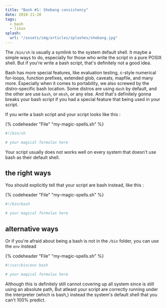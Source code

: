```yaml
---
title: "Bash #1: Shebang consistency"
date: 2018-11-28
tags:
  - bash
  - linux
splash:
  url: "/assets/img/articles/splashes/shebang.jpg"
---
```


The `/bin/sh` is usually a symlink to the system default shell.
It maybe a simple ways to do, especially for those who write the script in a pure POSIX shell.
But if you're write a bash script, that's definitely not a good idea.

Bash has more special features, like evaluation testing, c-style numerical for-loops, function prefixes, extended glob, caveats, mapfile, and many more.
Especially when it comes to portability, we also screwed by the distro-specific bash location.
Some distros are using `dash` by default, and the other are use `bash`, or `mksh`, or any else.
And that's definitely gonna breaks your bash script if you had a special feature that being used in your script.

If you write a bash script and your script looks like this :

{% codeheader "File" "my-magic-spells.sh" %}

```bash
#!/bin/sh

# your magical formulas here
```

Your script usually does not works well on every system that doesn't use bash as their default shell.

## the right ways

You should explicitly tell that your script are bash instead, like this :

{% codeheader "File" "my-magic-spells.sh" %}

```bash
#!/bin/bash

# your magical formulas here
```

## alternative ways

Or if you're afraid about being a bash is not in the `/bin` folder, you can use the `env` instead

{% codeheader "File" "my-magic-spells.sh" %}

```bash
#!/usr/bin/env bash

# your magical formulas here
```

Although this is definitely still cannot covering up all system since is still using an absolute path,
But atleast your script are correctly running under the interpreter (which is bash,) instead the system's default shell that you can't 100% predict.
